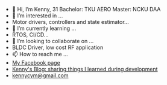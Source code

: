 - 👋 Hi, I’m Kenny, 31
  Bachelor: TKU AERO
  Master: NCKU DAA
- 👀 I’m interested in ...
- Motor drivers, controllers and state estimator...
- 🌱 I’m currently learning ...
- RTOS, CI/CD...
- 💞️ I’m looking to collaborate on ...
- BLDC Driver, low cost RF application 
- 📫 How to reach me ...
- [My Facebook page](https://www.facebook.com/cp3196x04/)
- [Kenny's Blog: sharing things I learned during development](https://labujuice.github.io/my_blog/)
- <kennycym@gmail.com>

<!---
Labujuice/Labujuice is a ✨ special ✨ repository because its `README.md` (this file) appears on your GitHub profile.
You can click the Preview link to take a look at your changes.
--->
